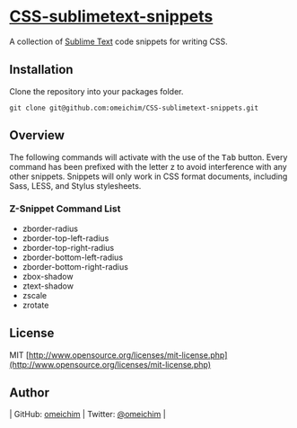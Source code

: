 [CSS-sublimetext-snippets](http://github.com/omeichim/CSS-sublimetext-snippets)
========================================

A collection of [Sublime Text](http://sublimetext.com) code snippets for writing CSS.

## Installation

Clone the repository into your packages folder.

    git clone git@github.com:omeichim/CSS-sublimetext-snippets.git

## Overview

The following commands will activate with the use of the <kbd>Tab</kbd> button. Every command has been prefixed with the letter z to avoid interference with any other snippets. Snippets will only work in CSS format documents, including Sass, LESS, and Stylus stylesheets.

### Z-Snippet Command List ###

* zborder-radius
* zborder-top-left-radius
* zborder-top-right-radius
* zborder-bottom-left-radius
* zborder-bottom-right-radius
* zbox-shadow
* ztext-shadow
* zscale
* zrotate

## License
MIT [http://www.opensource.org/licenses/mit-license.php](http://www.opensource.org/licenses/mit-license.php)

## Author

| GitHub: [omeichim](http://github.com/omeichim) | Twitter: [@omeichim](http://twitter.com/omeichim) | 